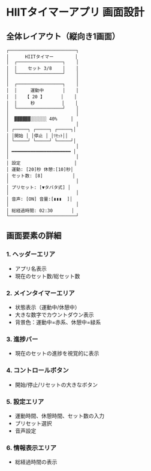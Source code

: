 # HIITタイマーアプリ 画面設計

## 全体レイアウト（縦向き1画面）

```
┌─────────────────────────┐
│      HIITタイマー        │
│  ┌─────────────────┐    │
│  │    セット 3/8    │    │
│  └─────────────────┘    │
│                         │
│  ┌─────────────────┐    │
│  │     運動中       │    │
│  │   【 20 】      │    │
│  │     秒          │    │
│  └─────────────────┘    │
│                         │
│  ▓▓▓▓▓▓░░░░░░ 40%     │
│                         │
│ ┌─────┐ ┌─────┐ ┌─────┐│
│ │開始 │ │停止 │ │ﾘｾｯﾄ││
│ └─────┘ └─────┘ └─────┘│
│                         │
│ ━━━━━━━━━━━━━━━━━━━━━━ │
│                         │
│ 設定                    │
│ 運動: [20]秒 休憩:[10]秒│
│ セット数: [8]           │
│                         │
│ プリセット: [▼タバタ式] │
│                         │
│ 音声: [ON] 音量:[▮▮▮  ]│
│                         │
│ 総経過時間: 02:30       │
└─────────────────────────┘
```

## 画面要素の詳細

### 1. ヘッダーエリア
- アプリ名表示
- 現在のセット数/総セット数

### 2. メインタイマーエリア
- 状態表示（運動中/休憩中）
- 大きな数字でカウントダウン表示
- 背景色：運動中=赤系、休憩中=緑系

### 3. 進捗バー
- 現在のセットの進捗を視覚的に表示

### 4. コントロールボタン
- 開始/停止/リセットの大きなボタン

### 5. 設定エリア
- 運動時間、休憩時間、セット数の入力
- プリセット選択
- 音声設定

### 6. 情報表示エリア
- 総経過時間の表示